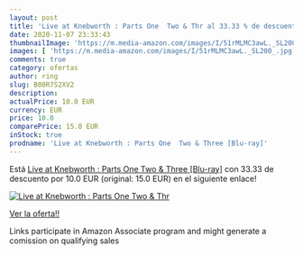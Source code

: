 ```yaml
---
layout: post
title: 'Live at Knebworth : Parts One  Two & Thr al 33.33 % de descuento'
date: 2020-11-07 23:33:43
thumbnailImage: 'https://m.media-amazon.com/images/I/51rMLMC3awL._SL200_.jpg'
images: [ 'https://m.media-amazon.com/images/I/51rMLMC3awL._SL200_.jpg' ]
comments: true
category: ofertas
author: ring
slug: B00R7S2XV2
description:
actualPrice: 10.0 EUR
currency: EUR
price: 10.0
comparePrice: 15.0 EUR
inStock: true
prodname: 'Live at Knebworth : Parts One  Two & Three [Blu-ray]'
---
```


Está [Live at Knebworth : Parts One  Two & Three [Blu-ray]](https://www.amazon.fr/dp/B00R7S2XV2/?tag=tolees0d-21) con 33.33 de descuento por 10.0 EUR (original: 15.0 EUR) en el siguiente enlace!

[![Live at Knebworth : Parts One  Two & Thr](https://m.media-amazon.com/images/I/51rMLMC3awL._SL200_.jpg)](https://www.amazon.fr/dp/B00R7S2XV2/?tag=tolees0d-21)

[Ver la oferta!!](https://www.amazon.fr/dp/B00R7S2XV2/?tag=tolees0d-21)

Links participate in Amazon Associate program and might generate a comission on qualifying sales


